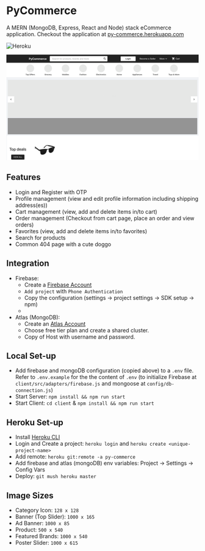 # PyCommerce
A MERN (MongoDB, Express, React and Node) stack eCommerce application. Checkout the application at [py-commerce.herokuapp.com](https://py-commerce.herokuapp.com/)

![Heroku](https://pyheroku-badge.herokuapp.com/?app=py-commerce&style=flat-square)

![Home page](/screens/home-page.png)

## Features
- Login and Register with OTP
- Profile management (view and edit profile information including shipping address(es))
- Cart management (view, add and delete items in/to cart)
- Order management (Checkout from cart page, place an order and view orders)
- Favorites (view, add and delete items in/to favorites)
- Search for products
- Common 404 page with a cute doggo

## Integration
- Firebase:
    - Create a [Firebase Account](https://firebase.google.com/)
    - `Add project` with `Phone Authentication`
    - Copy the configuration (settings → project settings → SDK setup → npm)
    - 
- Atlas (MongoDB):
    - Create an [Atlas Account](https://www.mongodb.com/docs/atlas/getting-started/)
    - Choose free tier plan and create a shared cluster.
    - Copy of Host with username and password.

## Local Set-up
- Add firebase and mongoDB configuration (copied above) to a `.env` file. Refer to `.env.example` for the the content of `.env` (to initialize Firebase at `client/src/adapters/firebase.js` and mongoose at `config/db-connection.js`)
- Start Server: `npm install && npm run start`
- Start Client: `cd client` & `npm install && npm run start`

## Heroku Set-up
- Install [Heroku CLI](https://devcenter.heroku.com/articles/heroku-cli)
- Login and Create a project: `heroku login` and `heroku create <unique-project-name>`
- Add remote: `heroku git:remote -a py-commerce`
- Add firebase and atlas (mongoDB) env variables: Project → Settings → Config Vars
- Deploy: `git mush heroku master`

## Image Sizes
- Category Icon: `128 x 128`
- Banner (Top Slider): `1000 x 165`
- Ad Banner: `1000 x 85`
- Product: `500 x 540`
- Featured Brands: `1000 x 540`
- Poster Slider: `1000 x 615`
